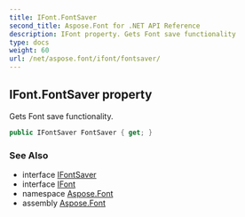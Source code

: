```yaml
---
title: IFont.FontSaver
second_title: Aspose.Font for .NET API Reference
description: IFont property. Gets Font save functionality
type: docs
weight: 60
url: /net/aspose.font/ifont/fontsaver/
---
```

## IFont.FontSaver property

Gets Font save functionality.

```csharp
public IFontSaver FontSaver { get; }
```

### See Also

* interface [IFontSaver](../../ifontsaver/)
* interface [IFont](../)
* namespace [Aspose.Font](../../../aspose.font/)
* assembly [Aspose.Font](../../../)


